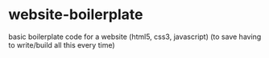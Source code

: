 # website-boilerplate
basic boilerplate code for a website (html5, css3, javascript) (to save having to write/build all this every time)
